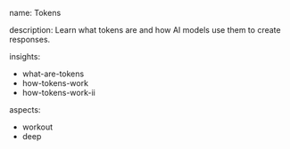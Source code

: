 name: Tokens

description: Learn what tokens are and how AI models use them to create responses.

insights:
  - what-are-tokens
  - how-tokens-work
  - how-tokens-work-ii

aspects:
  - workout
  - deep